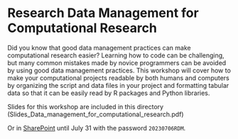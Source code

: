 # Research Data Management for Computational Research

Did you know that good data management practices can make computational research easier? Learning how to code can be challenging, but many common mistakes made by novice programmers can be avoided by using good data management practices. This workshop will cover how to make your computational projects readable by both humans and computers by organizing the script and data files in your project and formatting tabular data so that it can be easily read by R packages and Python libraries.

Slides for this workshop are included in this directory (Slides_Data_management_for_computational_research.pdf)

Or in [SharePoint](https://nuwildcat.sharepoint.com/:p:/s/NUIT-RCS/EZ__LjstN_tAkzqh8CrRF8EBSoDTQCx9chRaDJHuOZr8Dw?e=gSaxi7) until July 31 with the password `20230706RDM`. 
